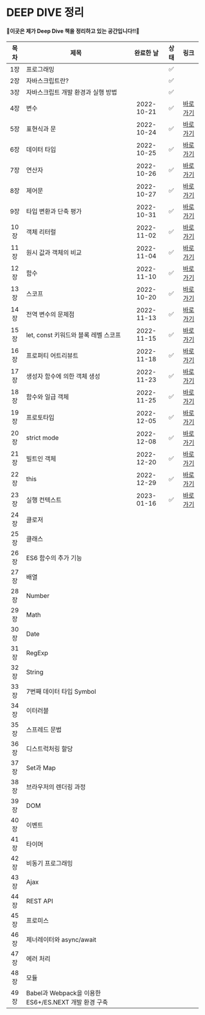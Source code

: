 # DEEP DIVE 정리

#### 🌟이곳은 제가 Deep Dive 책을 정리하고 있는 공간입니다!!🌟



| 목차 | 제목                                                 | 완료한 날  | 상태 |                             링크                             |
| :--: | ---------------------------------------------------- | :--------: | :--: | :----------------------------------------------------------: |
| 1장  | 프로그래밍                                           |            |  ✅   |                                                              |
| 2장  | 자바스크립트란?                                      |            |  ✅   |                                                              |
| 3장  | 자바스크립트 개발 환경과 실행 방법                   |            |  ✅   |                                                              |
| 4장  | 변수                                                 | 2022-10-21 |  ✅   | [바로가기](https://github.com/dev-riley/TIL/blob/master/Javascript/Deep%20Dive/4%EC%9E%A5.%20%EB%B3%80%EC%88%98.md) |
| 5장  | 표현식과 문                                          | 2022-10-24 |  ✅   | [바로가기](https://github.com/dev-riley/TIL/blob/master/Javascript/Deep%20Dive/5%EC%9E%A5.%20%ED%91%9C%ED%98%84%EC%8B%9D%EA%B3%BC%20%EB%AC%B8.md) |
| 6장  | 데이터 타입                                          | 2022-10-25 |  ✅   | [바로가기](https://github.com/dev-riley/TIL/blob/master/Javascript/Deep%20Dive/6%EC%9E%A5.%20%EB%8D%B0%EC%9D%B4%ED%84%B0%20%ED%83%80%EC%9E%85.md) |
| 7장  | 연산자                                               | 2022-10-26 |  ✅   | [바로가기](https://github.com/dev-riley/TIL/blob/master/Javascript/Deep%20Dive/7%EC%9E%A5.%20%EC%97%B0%EC%82%B0%EC%9E%90.md) |
| 8장  | 제어문                                               | 2022-10-27 |  ✅   | [바로가기](https://github.com/dev-riley/TIL/blob/master/Javascript/Deep%20Dive/8%EC%9E%A5.%20%EC%A0%9C%EC%96%B4%EB%AC%B8.md) |
| 9장  | 타입 변환과 단축 평가                                | 2022-10-31 |  ✅   | [바로가기](https://github.com/dev-riley/TIL/blob/master/Javascript/Deep%20Dive/9%EC%9E%A5.%20%ED%83%80%EC%9E%85%20%EB%B3%80%ED%99%98%EA%B3%BC%20%EB%8B%A8%EC%B6%95%20%ED%8F%89%EA%B0%80.md) |
| 10장 | 객체 리터럴                                          | 2022-11-02 |  ✅   | [바로가기](https://github.com/dev-riley/TIL/blob/master/Javascript/Deep%20Dive/10%EC%9E%A5.%20%EA%B0%9D%EC%B2%B4%20%EB%A6%AC%ED%84%B0%EB%9F%B4.md) |
| 11장 | 원시 값과 객체의 비교                                | 2022-11-04 |  ✅   | [바로가기](https://github.com/dev-riley/TIL/blob/master/Javascript/Deep%20Dive/11%EC%9E%A5.%20%EC%9B%90%EC%8B%9C%20%EA%B0%92%EA%B3%BC%20%EA%B0%9D%EC%B2%B4%EC%9D%98%20%EB%B9%84%EA%B5%90.md) |
| 12장 | 함수                                                 | 2022-11-10 |  ✅   | [바로가기](https://github.com/dev-riley/TIL/blob/master/Javascript/Deep%20Dive/12%EC%9E%A5.%20%ED%95%A8%EC%88%98.md) |
| 13장 | 스코프                                               | 2022-10-20 |  ✅   | [바로가기](https://github.com/dev-riley/TIL/blob/master/Javascript/Deep%20Dive/13%EC%9E%A5.%20%EC%8A%A4%EC%BD%94%ED%94%84.md) |
| 14장 | 전역 변수의 문제점                                   | 2022-11-13 |  ✅   | [바로가기](https://github.com/dev-riley/TIL/blob/master/Javascript/Deep%20Dive/14%EC%9E%A5.%20%EC%A0%84%EC%97%AD%20%EB%B3%80%EC%88%98%EC%9D%98%20%EB%AC%B8%EC%A0%9C%EC%A0%90.md) |
| 15장 | let, const 키워드와 블록 레벨 스코프                 | 2022-11-15 |  ✅   | [바로가기](https://github.com/dev-riley/TIL/blob/master/Javascript/Deep%20Dive/15%EC%9E%A5.%20let%2C%20const%20%ED%82%A4%EC%9B%8C%EB%93%9C%EC%99%80%20%EB%B8%94%EB%A1%9D%20%EB%A0%88%EB%B2%A8%20%EC%8A%A4%EC%BD%94%ED%94%84.md) |
| 16장 | 프로퍼티 어트리뷰트                                  | 2022-11-18 |  ✅   | [바로가기](https://github.com/dev-riley/TIL/blob/master/Javascript/Deep%20Dive/16%EC%9E%A5.%20%ED%94%84%EB%A1%9C%ED%8D%BC%ED%8B%B0%20%EC%96%B4%ED%8A%B8%EB%A6%AC%EB%B7%B0%ED%8A%B8.md) |
| 17장 | 생성자 함수에 의한 객체 생성                         | 2022-11-23 |  ✅   | [바로가기](https://github.com/dev-riley/TIL/blob/master/Javascript/Deep%20Dive/17%EC%9E%A5.%20%EC%83%9D%EC%84%B1%EC%9E%90%20%ED%95%A8%EC%88%98%EC%97%90%20%EC%9D%98%ED%95%9C%20%EA%B0%9D%EC%B2%B4%20%EC%83%9D%EC%84%B1.md) |
| 18장 | 함수와 일급 객체                                     | 2022-11-25 |  ✅   | [바로가기](https://github.com/dev-riley/TIL/blob/master/Javascript/Deep%20Dive/18%EC%9E%A5.%20%ED%95%A8%EC%88%98%EC%99%80%20%EC%9D%BC%EA%B8%89%20%EA%B0%9D%EC%B2%B4.md) |
| 19장 | 프로토타입                                           | 2022-12-05 |  ✅   | [바로가기](https://github.com/dev-riley/TIL/blob/master/Javascript/Deep%20Dive/19%EC%9E%A5.%20%ED%94%84%EB%A1%9C%ED%86%A0%ED%83%80%EC%9E%85.md) |
| 20장 | strict mode                                          | 2022-12-08 |  ✅   | [바로가기](https://github.com/dev-riley/TIL/blob/master/Javascript/Deep%20Dive/20%EC%9E%A5.%20strict%20mode.md) |
| 21장 | 빌트인 객체                                          | 2022-12-20 |  ✅   | [바로가기](https://github.com/dev-riley/TIL/blob/master/Javascript/Deep%20Dive/21%EC%9E%A5.%20%EB%B9%8C%ED%8A%B8%EC%9D%B8%20%EA%B0%9D%EC%B2%B4.md) |
| 22장 | this                                                 | 2022-12-29 |  ✅   | [바로가기](https://github.com/dev-riley/TIL/blob/master/Javascript/Deep%20Dive/22%EC%9E%A5.%20this.md) |
| 23장 | 실행 컨텍스트                                        | 2023-01-16 |  ✅   | [바로가기](https://github.com/dev-riley/TIL/blob/master/Javascript/Deep%20Dive/23%EC%9E%A5.%20%EC%8B%A4%ED%96%89%20%EC%BB%A8%ED%85%8D%EC%8A%A4%ED%8A%B8.md) |
| 24장 | 클로저                                               |            |      |                                                              |
| 25장 | 클래스                                               |            |      |                                                              |
| 26장 | ES6 함수의 추가 기능                                 |            |      |                                                              |
| 27장 | 배열                                                 |            |      |                                                              |
| 28장 | Number                                               |            |      |                                                              |
| 29장 | Math                                                 |            |      |                                                              |
| 30장 | Date                                                 |            |      |                                                              |
| 31장 | RegExp                                               |            |      |                                                              |
| 32장 | String                                               |            |      |                                                              |
| 33장 | 7번째 데이터 타입 Symbol                             |            |      |                                                              |
| 34장 | 이터러블                                             |            |      |                                                              |
| 35장 | 스프레드 문법                                        |            |      |                                                              |
| 36장 | 디스트럭처링 할당                                    |            |      |                                                              |
| 37장 | Set과 Map                                            |            |      |                                                              |
| 38장 | 브라우저의 렌더링 과정                               |            |      |                                                              |
| 39장 | DOM                                                  |            |      |                                                              |
| 40장 | 이벤트                                               |            |      |                                                              |
| 41장 | 타이머                                               |            |      |                                                              |
| 42장 | 비동기 프로그래밍                                    |            |      |                                                              |
| 43장 | Ajax                                                 |            |      |                                                              |
| 44장 | REST API                                             |            |      |                                                              |
| 45장 | 프로미스                                             |            |      |                                                              |
| 46장 | 제너레이터와 async/await                             |            |      |                                                              |
| 47장 | 에러 처리                                            |            |      |                                                              |
| 48장 | 모듈                                                 |            |      |                                                              |
| 49장 | Babel과 Webpack을 이용한 ES6+/ES.NEXT 개발 환경 구축 |            |      |                                                              |


